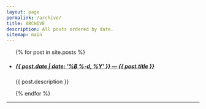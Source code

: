 ```yaml
---
layout: page
permalink: /archive/
title: ARCHIVE
description: All posts ordered by date.
sitemap: main
---
```


<ul class="post-list">
{% for post in site.posts %}
    <li>
        <h5><a  href="{{ post.url | prepend: site.baseurl }}">{{ post.date | date: '%B %-d, %Y' }} — {{ post.title }}</a></h5>
        <p class="hug">{{ post.description }}</p>
      </li>
{% endfor %}
</ul>
<hr>
